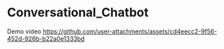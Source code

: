 # Conversational_Chatbot
Demo video
https://github.com/user-attachments/assets/cd4eecc2-9f56-452d-926b-b22a0e1333bd
